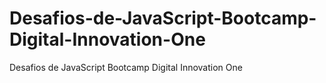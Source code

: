 # Desafios-de-JavaScript-Bootcamp-Digital-Innovation-One
 Desafios de JavaScript Bootcamp Digital Innovation One
